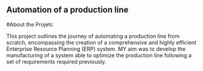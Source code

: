 ## Automation of a production line

#About the Projetc

This project outlines the journey of automating a production line from scratch, encompassing the creation of a comprehensive and highly efficient Enterprise Resource Planning (ERP) system. MY aim was to develop the manufacturing of a system able to optimize the production line following a set of requirements required previously.
